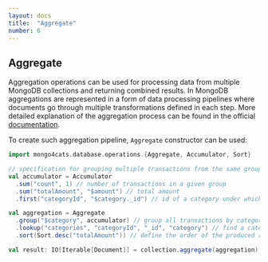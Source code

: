 ```yaml
---
layout: docs
title:  "Aggregate"
number: 6
---
```


## Aggregate

Aggregation operations can be used for processing data from multiple MongoDB collections and returning combined results.
In MongoDB aggregations are represented in a form of data processing pipelines where documents go through multiple transformations defined in each step.
More detailed explanation of the aggregation process can be found in the official [documentation](https://docs.mongodb.com/drivers/java/sync/current/fundamentals/aggregation/).

To create such aggregation pipeline, `Aggregate` constructor can be used:
```scala
import mongo4cats.database.operations.{Aggregate, Accumulator, Sort}

// specification for grouping multiple transactions from the same group:
val accumulator = Accumulator
  .sum("count", 1) // number of transactions in a given group
  .sum("totalAmount", "$amount") // total amount
  .first("categoryId", "$category._id") // id of a category under which all transactions are grouped

val aggregation = Aggregate
  .group("$category", accumulator) // group all transactions by categoryId and accumulate result into a given specification
  .lookup("categories", "categoryId", "_id", "category") // find a category for each group of transactions by category id
  .sort(Sort.desc("totalAmount")) // define the order of the produced results

val result: IO[Iterable[Document]] = collection.aggregate(aggregation).all[IO]
```
